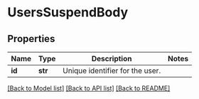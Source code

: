 # UsersSuspendBody

## Properties
Name | Type | Description | Notes
------------ | ------------- | ------------- | -------------
**id** | **str** | Unique identifier for the user. | 

[[Back to Model list]](../README.md#documentation-for-models) [[Back to API list]](../README.md#documentation-for-api-endpoints) [[Back to README]](../README.md)

